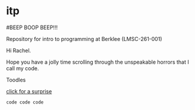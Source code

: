 # itp
#BEEP BOOP BEEP!!!

Repository for intro to programming at Berklee (LMSC-261-001)

Hi Rachel.

Hope you have a jolly time scrolling through the unspeakable horrors that I call my code.

Toodles

[click for a surprise](https://www.youtube.com/watch?v=tx2LXzM-Q2A&ab_channel=zamsire)

`code code code`



